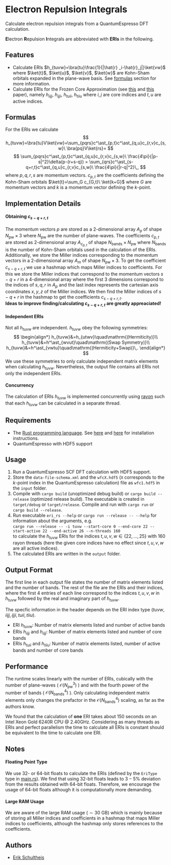 # Electron Repulsion Integrals

Calculate electron repulsion integrals from a QuantumEspresso DFT calculation.

**E**lectron **R**epulsion **I**ntegrals are abbreviated with **ERIs** in the following.

## Features
- Calculate ERIs $h_{tuvw}=\bra{tu}\frac{1}{|\hat{r} _i-\hat{r}_j|}\ket{vw}$ where $\ket{t}$, $\ket{u}$, $\ket{v}$, $\ket{w}$ are Kohn-Sham orbitals expanded in the plane-wave basis. See [formulas](#formulas) section for more information.
- Calculate ERIs for the Frozen Core Approximation (see [this](https://iopscience.iop.org/article/10.1088/2058-9565/abd334/pdf) and [this](https://pubs.aip.org/aip/jcp/article/154/11/114105/315377) paper), namely $h_{iijj}$, $h_{ijji}$, $h_{tuii}$, $h_{tiiu}$ where $i,j$ are core indices and $t,u$ are active indices.

## Formulas
For the ERIs we calculate 
$$
h_{tuvw}=\bra{tu}V\ket{vw}=\sum_{pqrs}c^\ast_{p,t}c^\ast_{q,u}c_{r,v}c_{s,w}\ \bra{pq}V\ket{rs}=
$$
$$
\sum_{pqrs}c^\ast_{p,t}c^\ast_{q,u}c_{r,v}c_{s,w}\ \frac{4\pi}{|p-s|^2}\delta(p-(r+s-q)) = \sum_{qrs}c^\ast_{s-q+r,t}c^\ast_{q,u}c_{r,v}c_{s,w}\ \frac{4\pi}{|r-q|^2}\,,
$$
where $p,q,r,s$ are momentum vectors. $c_{p,t}$ are the coefficients defining the Kohn-Sham orbitals $\ket{t}=\sum_G c_{G,t}\ \ket{k+G}$ where $G$ are momentum vectors and $k$ is a momentum vector defining the $k$-point.

## Implementation Details
#### Obtaining $c_{s-q+r,t}$
The momentum vectors $p$ are stored as a 2-dimensional array $A_p$ of shape $N_\mathrm{pw}\times3$ where $N_\mathrm{pw}$ are the number of plane-waves. The coefficients $c_{p,t}$ are stored as 2-dimensional array $A_{c_{p,t}}$  of shape $N_\mathrm{bands}\times N_\mathrm{pw}$ where $N_\mathrm{bands}$ is the number of Kohn-Sham orbitals used in the calculation of the ERIs. Additionally, we store the Miller indices corresponding to the momentum vectors in a 2-dimensional array $A_m$  of shape $N_\mathrm{pw}\times3$. To get the coefficient $c_{s-q+r,t}$ we use a hashmap which maps Miller indices to coefficients. For this we store the Miller indices that correspond to the momentum vectors $s-q+r$ in a 4-dimensional array where the first 3 dimensions correspond to the indices of $s,q,r$ in $A_p$ and the last index represents the cartesian axis coordinates $x,y,z$ of the Miller indices. We then find the Miller indices of $s-q+r$ in the hashmap to get the coefficients $c_{s-q+r,t}$.   
**Ideas to improve finding/calculating $c_{s-q+r,t}$ are greatly appreaciated!**

#### Independent ERIs
Not all $h_{tuvw}$ are independent. $h_{tuvw}$ obey the following symmetries:
$$
\begin{align*}
h_{tuvw}&=h_{utwv}\quad\mathrm{(Hermiticity)}\\
h_{tuvw}&=h^\ast_{wvut}\quad\mathrm{(Swap Symmetry)}\\
h_{tuvw}&=h^\ast_{vwtu}\quad\mathrm{(Hermiticity+Swap)}\,.
\end{align*}
$$
We use these symmetries to only calculate independent matrix elements when calculating $h_{tuvw}$. Nevertheless, the output file contains all ERIs not only the independent ERIs.

#### Concurrency
The calculation of ERIs $h_{tuvw}$ is implemented concurrently using [rayon](https://github.com/rayon-rs/rayon) such that each $h_{tuvw}$ can be calculated in a separate thread.

## Requirements
- The [Rust programming language](https://www.rust-lang.org/). See [here](https://www.rust-lang.org/learn/get-started) and [here](https://forge.rust-lang.org/infra/other-installation-methods.html) for installation instructions.
- QuantumEspresso with HDF5 support

## Usage
1. Run a QuantumEspresso SCF DFT calculation with HDF5 support.
2. Store the `data-file-schema.xml` and the `wfcX.hdf5` (`X` corresponds to the $k$-point index in the QuantumEspresso calculation) file as `wfc1.hdf5` in the `input` folder.
3. Compile with `cargo build` (unoptimized debug build) or `cargo build --release` (optimized release build). The executable is created in `target/debug` or `target/release`. Compile and run with `cargo run` or `cargo build --release`.
4. Run executable `eri_rs --help` or `cargo run --release -- --help` for information about the arguments, e.g.   
`cargo run --release -- -i tuvw --start-core 0 --end-core 22 --start-active 22 --end-active 26 --n-threads 160`   
to calculate the $h_{tuvw}$ ERIs for the indices $t,u,v,w\in\{22,\ldots,25\}$ with $160$ rayon threads (here the given core indices have no effect since $t,u,v,w$ are all active indices).
5. The calculated ERIs are written in the `output` folder.

## Output Format
The first line in each output file states the number of matrix elements listed and the number of bands.
The rest of the file are the ERIs and their indices, where the first 4 entries of each line correspond to the indices $t,u,v,w$ in $h_{tuvw}$ followed by the real and imaginary part of $h_{tuvw}$.

The specfic information in the header depends on the ERI index type ($tuvw, iijj, ijji, tuii, tiiu$).   
- ERI $h_{tuvw}$: Number of matrix elements listed and number of active bands
- ERIs $h_{iijj}$ and $h_{iijj}$: Number of matrix elements listed and number of core bands
- ERIs $h_{tuii}$ and $h_{tiiu}$: Number of matrix elements listed, number of active bands and number of core bands

## Performance
The runtime scales linearly with the number of ERIs, cubically with the number of plane-waves ( $\mathcal{O}(N^3_\mathrm{pw})$ ) and with the fourth power of the number of bands ( $\mathcal{O}(N^4_\mathrm{bands})$ ). Only calculating independent matrix elements only changes the prefactor in the $\mathcal{O}(N^4_\mathrm{bands})$ scaling, as far as the authors know.

We found that the calculation of **one** ERI takes about $150$ seconds on an Intel Xeon Gold 6240R CPU @ 2.40GHz. Considering as many threads as ERIs and perfect parallelism the time to calculate all ERIs is constant should be equivalent to the time to calculate one ERI.

## Notes
#### Floating Point Type
We use $32$- or $64$-bit floats to calculate the ERIs (defined by the `EriType` type in [main.rs](/src/main.rs)). We find that using $32$-bit floats leads to $3-5\%$ deviation from the results obtained with $64$-bit floats. Therefore, we encourage the usage of $64$-bit floats although it is computationally more demanding.

#### Large RAM Usage
We are aware of the large RAM usage ($\sim30$ GB) which is mainly because of storing all Miller indices and coefficients in a hashmap that maps Miller indices to coefficients, although the hashmap only stores references to the coefficients.

## Authors
- [Erik Schultheis](mailto:erik.schultheis@dlr.de)
